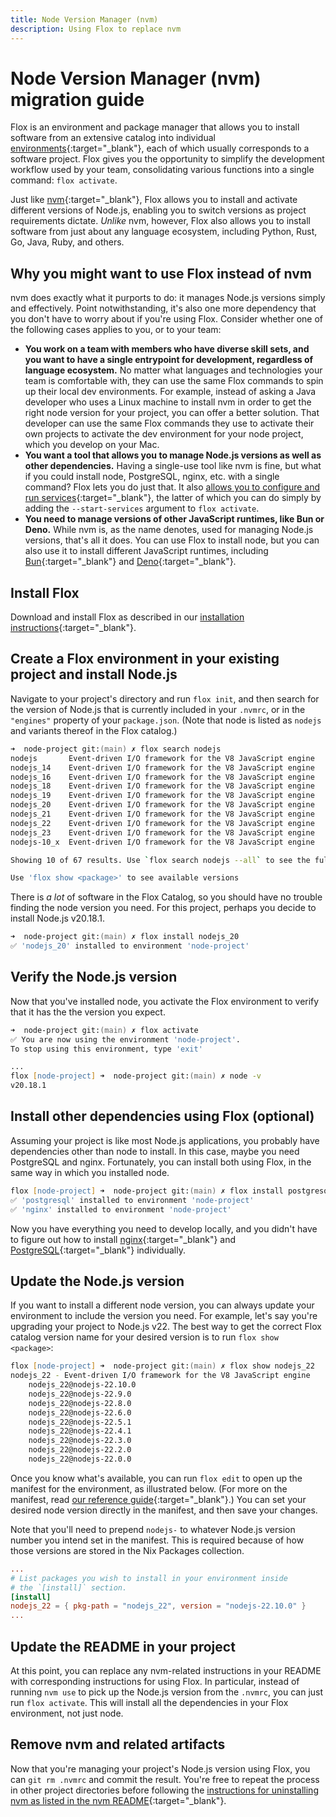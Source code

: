 ```yaml
---
title: Node Version Manager (nvm)
description: Using Flox to replace nvm
---
```


# Node Version Manager (nvm) migration guide

Flox is an environment and package manager that allows you to install software from an extensive catalog into individual [environments][environment_concept]{:target="\_blank"}, each of which usually corresponds to a software project. Flox gives you the opportunity to simplify the development workflow used by your team, consolidating various functions into a single command: `flox activate`.

Just like [nvm](https://github.com/nvm-sh/nvm){:target="\_blank"}, Flox allows you to install and activate different versions of Node.js, enabling you to switch versions as project requirements dictate. _Unlike_ nvm, however, Flox also allows you to install software from just about any language ecosystem, including Python, Rust, Go, Java, Ruby, and others.

## Why you might want to use Flox instead of nvm
nvm does exactly what it purports to do: it manages Node.js versions simply and effectively. Point notwithstanding, it's also one more dependency that you don't have to worry about if you're using Flox. Consider whether one of the following cases applies to you, or to your team:

* **You work on a team with members who have diverse skill sets, and you want to have a single entrypoint for development, regardless of language ecosystem.** No matter what languages and technologies your team is comfortable with, they can use the same Flox commands to spin up their local dev environments. For example, instead of asking a Java developer who uses a Linux machine to install nvm in order to get the right node version for your project, you can offer a better solution. That developer can use the same Flox commands they use to activate their own projects to activate the dev environment for your node project, which you develop on your Mac.
* **You want a tool that allows you to manage Node.js versions as well as other dependencies.** Having a single-use tool like nvm is fine, but what if you could install node, PostgreSQL, nginx, etc. with a single command? Flox lets you do just that. It also [allows you to configure and run services][services]{:target="\_blank"}, the latter of which you can do simply by adding the `--start-services` argument to `flox activate`.
* **You need to manage versions of other JavaScript runtimes, like Bun or Deno.** While nvm is, as the name denotes, used for managing Node.js versions, that's all it does. You can use Flox to install node, but you can also use it to install different JavaScript runtimes, including [Bun](https://bun.sh/){:target="\_blank"} and [Deno](https://deno.com/){:target="\_blank"}.

## Install Flox
Download and install Flox as described in our [installation instructions][install_flox]{:target="\_blank"}.

## Create a Flox environment in your existing project and install Node.js
Navigate to your project's directory and run `flox init`, and then search for the version of Node.js that is currently included in your `.nvmrc`, or in the `"engines"` property of your `package.json`. (Note that node is listed as `nodejs` and variants thereof in the Flox catalog.)

```zsh
➜  node-project git:(main) ✗ flox search nodejs
nodejs       Event-driven I/O framework for the V8 JavaScript engine
nodejs_14    Event-driven I/O framework for the V8 JavaScript engine
nodejs_16    Event-driven I/O framework for the V8 JavaScript engine
nodejs_18    Event-driven I/O framework for the V8 JavaScript engine
nodejs_19    Event-driven I/O framework for the V8 JavaScript engine
nodejs_20    Event-driven I/O framework for the V8 JavaScript engine
nodejs_21    Event-driven I/O framework for the V8 JavaScript engine
nodejs_22    Event-driven I/O framework for the V8 JavaScript engine
nodejs_23    Event-driven I/O framework for the V8 JavaScript engine
nodejs-10_x  Event-driven I/O framework for the V8 JavaScript engine

Showing 10 of 67 results. Use `flox search nodejs --all` to see the full list.

Use 'flox show <package>' to see available versions
```

There is _a lot_ of software in the Flox Catalog, so you should have no trouble finding the node version you need. For this project, perhaps you decide to install Node.js v20.18.1.

```zsh
➜  node-project git:(main) ✗ flox install nodejs_20
✅ 'nodejs_20' installed to environment 'node-project'
```

## Verify the Node.js version
Now that you've installed node, you activate the Flox environment to verify that it has the the version you expect.

```zsh
➜  node-project git:(main) ✗ flox activate
✅ You are now using the environment 'node-project'.
To stop using this environment, type 'exit'

...
flox [node-project] ➜  node-project git:(main) ✗ node -v
v20.18.1
```

## Install other dependencies using Flox (optional)
Assuming your project is like most Node.js applications, you probably have dependencies other than node to install. In this case, maybe you need PostgreSQL and nginx. Fortunately, you can install both using Flox, in the same way in which you installed node.

```zsh
flox [node-project] ➜  node-project git:(main) ✗ flox install postgresql nginx
✅ 'postgresql' installed to environment 'node-project'
✅ 'nginx' installed to environment 'node-project'
```
Now you have everything you need to develop locally, and you didn't have to figure out how to install [nginx](https://nginx.org/en/docs/install.html){:target="\_blank"} and [PostgreSQL](https://www.postgresql.org/download/){:target="\_blank"} individually.

## Update the Node.js version
If you want to install a different node version, you can always update your environment to include the version you need. For example, let's say you're upgrading your project to Node.js v22. The best way to get the correct Flox catalog version name for your desired version is to run `flox show <package>`:

```zsh
flox [node-project] ➜  node-project git:(main) ✗ flox show nodejs_22
nodejs_22 - Event-driven I/O framework for the V8 JavaScript engine
    nodejs_22@nodejs-22.10.0
    nodejs_22@nodejs-22.9.0
    nodejs_22@nodejs-22.8.0
    nodejs_22@nodejs-22.6.0
    nodejs_22@nodejs-22.5.1
    nodejs_22@nodejs-22.4.1
    nodejs_22@nodejs-22.3.0
    nodejs_22@nodejs-22.2.0
    nodejs_22@nodejs-22.0.0

```

Once you know what's available, you can run `flox edit` to open up the manifest for the environment, as illustrated below. (For more on the manifest, read [our reference guide][manifest]{:target="\_blank"}.) You can set your desired node version directly in the manifest, and then save your changes.

Note that you'll need to prepend `nodejs-` to whatever Node.js version number you intend set in the manifest. This is required because of how those versions are stored in the Nix Packages collection.

```toml
...
# List packages you wish to install in your environment inside
# the `[install]` section.
[install]
nodejs_22 = { pkg-path = "nodejs_22", version = "nodejs-22.10.0" }
...
```

## Update the README in your project
At this point, you can replace any nvm-related instructions in your README with corresponding instructions for using Flox. In particular, instead of running `nvm use` to pick up the Node.js version from the `.nvmrc`, you can just run `flox activate`. This will install all the dependencies in your Flox environment, not just node.

## Remove nvm and related artifacts
Now that you're managing your project's Node.js version using Flox, you can `git rm .nvmrc` and commit the result. You're free to repeat the process in other project directories before following the [instructions for uninstalling nvm as listed in the nvm README](https://github.com/nvm-sh/nvm?tab=readme-ov-file#uninstalling--removal){:target="\_blank"}.


[environment_concept]: ../../concepts/environments.md
[install_flox]: ../../install-flox.md
[manifest]: ../../reference/command-reference/manifest.toml.md
[services]: ../../concepts/services.md
